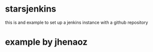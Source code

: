 # starsjenkins
this is and example to set up a jenkins instance with a github repository

# example by jhenaoz
